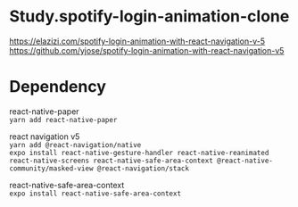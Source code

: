 # Study.spotify-login-animation-clone
https://elazizi.com/spotify-login-animation-with-react-navigation-v-5<br/>
https://github.com/yjose/spotify-login-animation-with-react-navigation-v5

# Dependency
react-native-paper<br/>
```yarn add react-native-paper```

react navigation v5<br/>
```yarn add @react-navigation/native```<br/>
```expo install react-native-gesture-handler react-native-reanimated react-native-screens react-native-safe-area-context @react-native-community/masked-view @react-navigation/stack```

react-native-safe-area-context<br/>
```expo install react-native-safe-area-context```
